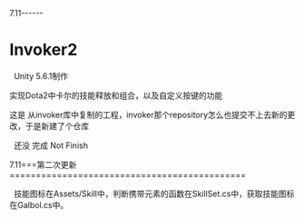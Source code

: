 7.11------
# Invoker2



 
Unity 5.6.1制作





实现Dota2中卡尔的技能释放和组合，以及自定义按键的功能




这是 从invoker库中复制的工程，invoker那个repository怎么也提交不上去新的更改，于是新建了个仓库



 
还没 完成   Not Finish





7.11===第二次更新=============================================



 
 技能图标在Assets/Skill中，判断携带元素的函数在SkillSet.cs中，获取技能图标在Galbol.cs中。
